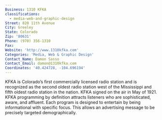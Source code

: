 ```yaml
---
Business: 1310 KFKA
classifications:
  - media-web-and-graphic-design
Street: 820 11th Avenue
City: Greeley
State: Colorado
Zip: '80631'
Phone: (970) 356-1310
Fax:
Website: 'http://www.1310kfka.com'
Categories: 'Media, Web & Graphic Design'
Contact_Name: Damon Sasso
Contact_Email: damon@1310kfka.com
Coordinates: '40.424728, -104.696194'
---
```

KFKA is Colorado’s first commercially licensed radio station and is recognized as the second oldest radio station west of the Mississippi and fifth oldest radio station in the nation. KFKA signed on the air in May of 1921. KFKA programming by definition attracts listeners who are sophisticated, aware, and affluent. Each program is designed to entertain by being informational with specific focus. This allows an advertising message to be precisely targeted demographically.